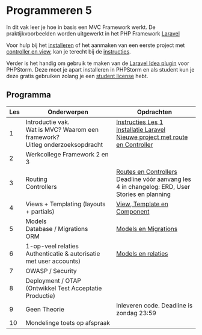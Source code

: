 # Programmeren 5

In dit vak leer je hoe in basis een MVC Framework werkt. De praktijkvoorbeelden worden uitgewerkt in het PHP Framework [Laravel](https://laravel.com/)

Voor hulp bij het [installeren](./instructies/installatie.md) of het aanmaken van een eerste project met [controller en view](./instructies/new-project-and-route.md), kan je
terecht bij de [instructies](./instructies).

Verder is het handig om gebruik te maken van de [Laravel Idea plugin](./instructies/laravelidea.md) voor PHPStorm. Deze moet je apart installeren in PHPStorm en als student kun je deze gratis gebruiken zolang je een [student license](https://account.jetbrains.com/licenses) hebt.

## Programma
        
| Les | Onderwerpen                                                                          | Opdrachten                                                                                                                                                                               | 
|-----|--------------------------------------------------------------------------------------|------------------------------------------------------------------------------------------------------------------------------------------------------------------------------------------|
| 1   | Introductie vak.<br> Wat is MVC? Waarom een framework?<br> Uitleg onderzoeksopdracht | [Instructies Les 1](./opdrachten/les1.md) <br> [Installatie Laravel](./instructies/installatie.md) <br> [Nieuwe project met route en Controller](./instructies/new-project-and-route.md) |
| 2   | Werkcollege Framework 2 en 3                                                         |                                                                                                                                                                                          |
| 3   | Routing<br> Controllers<br>                                                          | [Routes en Controllers](./opdrachten/les3.md)<br/> Deadline vóór aanvang les 4 in changelog: ERD, User Stories en planning                                                               |
| 4   | Views + Templating (layouts + partials)<br>                                          | [View, Template en Component](./opdrachten/les4.md)                                                                                                                                      |
| 5   | Models<br> Database / Migrations<br> ORM                                             | [Models en Migrations](./opdrachten/les5.md)                                                                                                                                             |
| 6   | 1-op-veel relaties<br>Authenticatie & autorisatie met user accounts)                 | [Models en relaties](./opdrachten/les6.md)                                                                                                                                               |
| 7   | OWASP / Security                                                                     |                                                                                                                                                                                          |
| 8   | Deployment / OTAP (Ontwikkel Test Acceptatie Productie)                              |                                                                                                                                                                                          |
| 9   | Geen Theorie                                                                         | Inleveren code. Deadline is zondag 23:59                                                                                                                                                 |
| 10  | Mondelinge toets op afspraak                                                         |                                                                                                                                                                                          |

